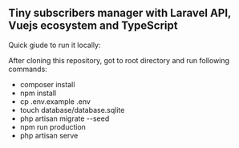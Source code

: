 ## Tiny subscribers manager with Laravel API, Vuejs ecosystem and TypeScript

Quick giude to run it locally:

After cloning this repository, got to root directory and run following commands:

- composer install
- npm install
- cp .env.example .env
- touch database/database.sqlite
- php artisan migrate --seed
- npm run production
- php artisan serve

